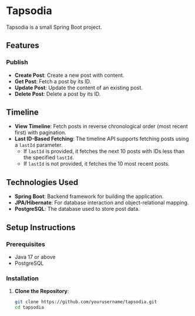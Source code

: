 # Tapsodia

Tapsodia is a small Spring Boot project.
## Features

### Publish
- **Create Post**: Create a new post with content.
- **Get Post**: Fetch a post by its ID.
- **Update Post**: Update the content of an existing post.
- **Delete Post**: Delete a post by its ID.

## Timeline

- **View Timeline**: Fetch posts in reverse chronological order (most recent first) with pagination.
- **Last ID-Based Fetching**: The timeline API supports fetching posts using a `lastId` parameter.
   - If `lastId` is provided, it fetches the next 10 posts with IDs less than the specified `lastId`.
   - If `lastId` is not provided, it fetches the 10 most recent posts.
  
  
## Technologies Used
- **Spring Boot**: Backend framework for building the application.
- **JPA/Hibernate**: For database interaction and object-relational mapping.
- **PostgreSQL**: The database used to store post data.

## Setup Instructions

### Prerequisites
- Java 17 or above
- PostgreSQL 

### Installation

1. **Clone the Repository**:
   ```bash
   git clone https://github.com/yourusername/tapsodia.git
   cd tapsodia